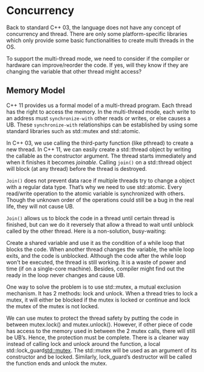 # Concurrency

Back to standard C++ 03, the language does not have any concept of concurrency and thread. There are only some platform-specific libraries which only provide some basic functionalities to create multi threads in the OS.

To support the multi-thread mode, we need to consider if the compiler or hardware can improve/reorder the code. If yes, will they know if they are changing the variable that other thread might access?

## Memory Model

C++ 11 provides us a formal model of a multi-thread program. Each thread has the right to access the memory. In the multi-thread mode, each write to an address must `synchronize-with` other reads or writes, or else causes a UB. These `synchronize-with` relationships can be established by using some standard libraries such as std::mutex and std::atomic<T>.

In C++ 03, we use calling the third-party function (like pthread) to create a new thread. In C++ 11, we can easily create a std::thread object by writing the callable as the constructor argument. The thread starts immediately and when it finishes it becomes *joinable*. Calling `join()` on a std::thread object will block (at any thread) before the thread is destroyed. 

`Join()` does not prevent data race if multiple threads try to change a object with a regular data type. That’s why we need to use std::atomic<T>. Every read/write operation to the atomic variable is synchronized with others. Though the unknown order of the operations could still be a bug in the real life, they will not cause UB.

`Join()` allows us to block the code in a thread until certain thread is finished, but can we do it reversely that allow a thread to wait until unblock called by the other thread. Here is a non-solution, busy-waiting:

Create a shared variable and use it as the condition of a while loop that blocks the code. When another thread changes the variable, the while loop exits, and the code is unblocked. Although the code after the while loop won't be executed, the thread is still working. It is a waste of power and time (if on a single-core machine). Besides, compiler might find out the ready in the loop never changes and cause UB.

One way to solve the problem is to use std::mutex, a mutual exclusion mechanism. It has 2 methods: lock and unlock. When a thread tries to lock a mutex, it will either be blocked if the mutex is locked or continue and lock the mutex of the mutex is not locked. 

We can use mutex to protect the thread safety by putting the code in between mutex.lock() and mutex.unlock(). However, if other piece of code has access to the memory used in between the 2 mutex calls, there will still be UB’s. Hence, the protection must be complete. There is a cleaner way instead of calling lock and unlock around the function, a local std::lock_guard<std::mutex>. The std::mutex will be used as an argument of its constructor and be locked. Similarly, lock_guard’s destructor will be called the function ends and unlock the mutex. 
